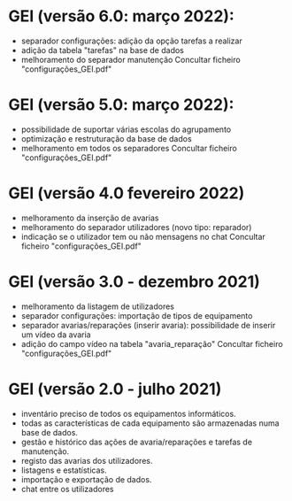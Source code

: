# GEI (versão 6.0: março 2022):
- separador configurações: adição da opção tarefas a realizar
- adição da tabela "tarefas" na base de dados
- melhoramento do separador manutenção
Concultar ficheiro "configurações_GEI.pdf"

# GEI (versão 5.0: março 2022):
- possibilidade de suportar várias escolas do agrupamento
- optimização e restruturação da base de dados
- melhoramento em todos os separadores
Concultar ficheiro "configurações_GEI.pdf"

# GEI (versão 4.0 fevereiro 2022)
  - melhoramento da inserção de avarias
  - melhoramento do separador utilizadores (novo tipo: reparador)
  - indicação se o utilizador tem ou não mensagens no chat
Concultar ficheiro "configurações_GEI.pdf"


# GEI (versão 3.0 - dezembro 2021) 
  - melhoramento da listagem de utilizadores
  - separador configurações: importação de tipos de equipamento
  - separador avarias/reparações (inserir avaria): possibilidade de inserir um vídeo da avaria
  - adição do campo vídeo na tabela "avaria_reparação"
 Concultar ficheiro "configurações_GEI.pdf"


# GEI (versão 2.0 - julho 2021)
- inventário preciso de todos os equipamentos informáticos.
- todas as características de cada equipamento são armazenadas numa base de dados.
- gestão e histórico das ações de avaria/reparações e tarefas de manutenção.
- registo das avarias dos utilizadores.
- listagens e estatísticas.
- importação e exportação de dados. 
- chat entre os utilizadores

